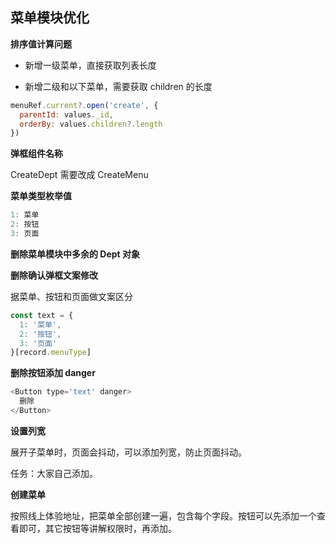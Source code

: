 ## 菜单模块优化

**排序值计算问题**

- 新增一级菜单，直接获取列表长度

- 新增二级和以下菜单，需要获取 children 的长度

```js
menuRef.current?.open('create', {
  parentId: values._id,
  orderBy: values.children?.length
})
```

**弹框组件名称**

CreateDept 需要改成 CreateMenu

**菜单类型枚举值**

```js
1: 菜单
2: 按钮
3: 页面
```

**删除菜单模块中多余的 Dept 对象**

**删除确认弹框文案修改**

据菜单、按钮和页面做文案区分

```js
const text = {
  1: '菜单',
  2: '按钮',
  3: '页面'
}[record.menuType]
```

**删除按钮添加 danger**

```js
<Button type='text' danger>
  删除
</Button>
```

**设置列宽**

展开子菜单时，页面会抖动，可以添加列宽，防止页面抖动。

任务：大家自己添加。

**创建菜单**

按照线上体验地址，把菜单全部创建一遍，包含每个字段。按钮可以先添加一个查看即可，其它按钮等讲解权限时，再添加。
